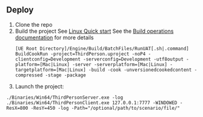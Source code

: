 ## Deploy 
1. Clone the repo
2. Build the project
   See [Linux Quick start](https://docs.unrealengine.com/5.2/en-US/linux-development-quickstart-for-unreal-engine/#:~:text=Build%20a%20Project%20In%20Unreal,cook%2C%20and%20package%20your%20project.)
   See the [Build operations documentation](https://docs.unrealengine.com/5.2/en-US/build-operations-cooking-packaging-deploying-and-running-projects-in-unreal-engine/) for more details
   ```
   [UE Root Directory]/Engine/Build/BatchFiles/RunUAT[.sh|.command] BuildCookRun -project=ThirdPerson.uproject -noP4 -clientconfig=Development -serverconfig=Development -utf8output -platform=[Mac|Linux] -server -serverplatform=[Mac|Linux] -targetplatform=[Mac|Linux] -build -cook -unversionedcookedcontent -compressed -stage -package  
   ```
4. Launch the project:
  ```
  ./Binaries/Win64/ThirdPersonServer.exe -log
  ./Binaries/Win64/ThirdPersonClient.exe 127.0.0.1:7777 -WINDOWED -ResX=800 -ResY=450 -log -Path="/optional/path/to/scenario/file/"
  ```
